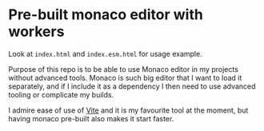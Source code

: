 # Pre-built monaco editor with workers

Look at `index.html` and `index.esm.html` for usage example.

Purpose of this repo is to be able to use Monaco editor in my projects without advanced tools.
Monaco is such big editor that I want to load it separately, and if I include it as a dependency
I then need to use advanced tooling or complicate my builds. 

I admire ease of use of [Vite](https://vitejs.dev/) and it is my favourite tool at the moment, but having monaco pre-built also makes it start faster.

